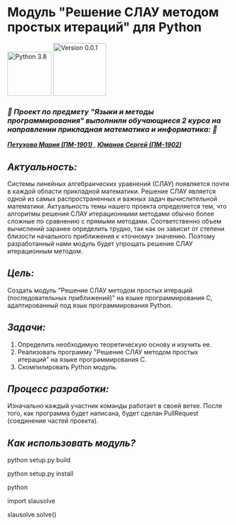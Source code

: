 # Модуль "Решение СЛАУ методом простых итераций" для Python

<img src="https://img.shields.io/badge/Python-3.8-9cf" width="100" alt="Python 3.8">  <img src="https://img.shields.io/badge/Version-0.0.1-9cf" width="120" alt="Version 0.0.1">

<h3> <i> 🐍 Проект по предмету "Языки и методы программирования" выполнили обучающиеся 2 курса на направлении прикладная математика и информатика: 🐍 </i> </h3>

<a href='https://github.com/Mahapeth'> <b> <i> Петухова Мария (ПМ-1901) </i> </b> </a>, <a href='https://github.com/YumanovS'> <b> <i> Юманов Сергей (ПМ-1902) </i> </b> </a>
<h2> <i> Актуальность: </i> </h2>
Системы линейных алгебраических уравнений (СЛАУ) появляется почти в каждой области прикладной математики. Решение СЛАУ является одной из самых распространенных и важных задач вычислительной математики. Актуальность темы нашего проекта определяется тем, что алгоритмы решения СЛАУ итерационными методами обычно более сложные по сравнению с прямыми методами. Соответственно объем вычислений заранее определить трудно, так как он зависит от степени близости начального приближения к «точному» значению. Поэтому разработанный нами модуль будет упрощать решение СЛАУ итерационным методом.
<h2> <i> Цель: </i> </h2>
Создать модуль "Решение СЛАУ методом простых итераций (последовательных приближений)" на языке программирования С, адаптированный под язык программирования Python.
<h2> <i> Задачи: </i> </h2>

1. Определить необходимую теоретическую основу и изучить ее.
2. Реализовать программу "Решение СЛАУ методом простых итераций" на языке программирования С.
3. Скомпилировать Python модуль.

<h2> <i> Процесс разработки: </i> </h2>
Изначально каждый участник команды работает в своей ветке. После того, как программа будет написана, будет сделан PullRequest (соединение частей проекта).

<h2> <i> Как использовать модуль? </i> </h2>

python setup.py build

python setup.py install

python

import slausolve

slausolve.solve()
